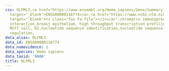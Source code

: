 ```yaml
---
csv: OLFML3,<a href="https://www.ensembl.org/Homo_sapiens/Gene/Summary?db=core;g=ENSG00000116774"
  target="_blank">ENSG00000116774</a>,<a href="https://www.ncbi.nlm.nih.gov/pubmed/22863008"
  target="_blank"><i class="fas fa-file"></i></a>",chromatin immunoprecipitation assay,direct
  interaction,breast epithelium, high throughput transcription profiling by microarray,
  MCF7 cell, R2,nucleotide sequence identification,nucleotide sequence identification,transcriptional
  regulation,
data_alias: OLFML3
data_id: ENSG00000116774
data_numevidence: 1
data_species: Homo sapiens
data_taxid: '9606'
title: OLFML3
---
```

